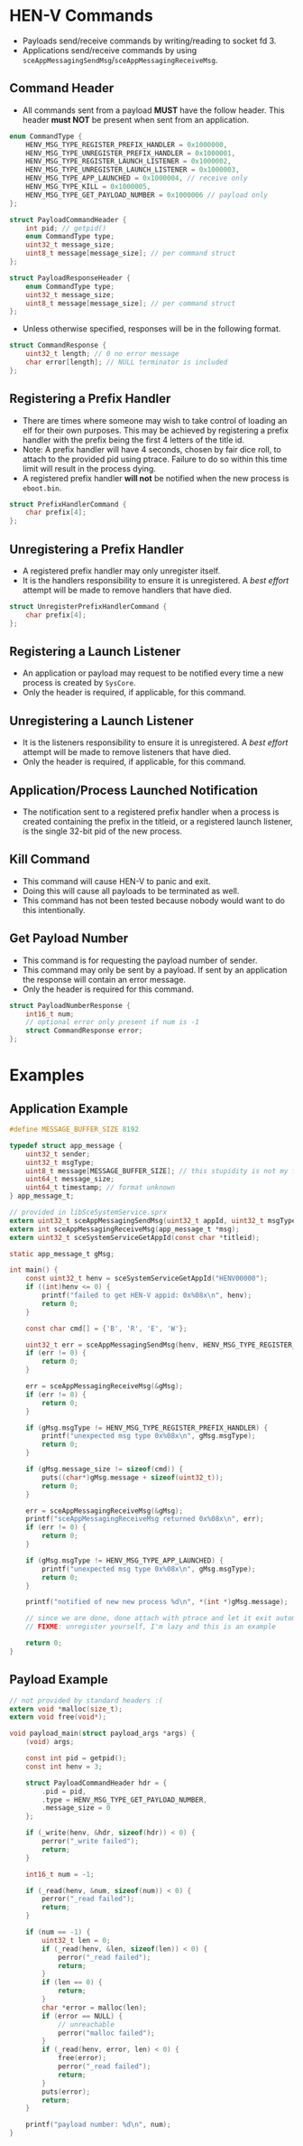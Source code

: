 HEN-V Commands
==============

* Payloads send/receive commands by writing/reading to socket fd 3.
* Applications send/receive commands by using `sceAppMessagingSendMsg`/`sceAppMessagingReceiveMsg`.


Command Header
--------------

* All commands sent from a payload **MUST** have the follow header.
  This header **must NOT** be present when sent from an application.

```c
enum CommandType {
    HENV_MSG_TYPE_REGISTER_PREFIX_HANDLER = 0x1000000,
    HENV_MSG_TYPE_UNREGISTER_PREFIX_HANDLER = 0x1000001,
    HENV_MSG_TYPE_REGISTER_LAUNCH_LISTENER = 0x1000002,
	HENV_MSG_TYPE_UNREGISTER_LAUNCH_LISTENER = 0x1000003,
    HENV_MSG_TYPE_APP_LAUNCHED = 0x1000004, // receive only
    HENV_MSG_TYPE_KILL = 0x1000005,
    HENV_MSG_TYPE_GET_PAYLOAD_NUMBER = 0x1000006 // payload only
};

struct PayloadCommandHeader {
    int pid; // getpid()
    enum CommandType type;
    uint32_t message_size;
    uint8_t message[message_size]; // per command struct
};

struct PayloadResponseHeader {
    enum CommandType type;
    uint32_t message_size;
    uint8_t message[message_size]; // per command struct
};
```

* Unless otherwise specified, responses will be in the following format.

```c
struct CommandResponse {
    uint32_t length; // 0 no error message
    char error[length]; // NULL terminator is included
};
```


Registering a Prefix Handler
----------------------------

* There are times where someone may wish to take control of loading an elf for their own purposes.
  This may be achieved by registering a prefix handler with the prefix being the first 4 letters of
  the title id.
* Note: A prefix handler will have 4 seconds, chosen by fair dice roll, to attach to the provided
  pid using ptrace. Failure to do so within this time limit will result in the process dying.
* A registered prefix handler **will not** be notified when the new process is `eboot.bin`.

```c
struct PrefixHandlerCommand {
    char prefix[4];
};
```


Unregistering a Prefix Handler
------------------------------

* A registered prefix handler may only unregister itself.
* It is the handlers responsibility to ensure it is unregistered.
  A *best effort* attempt will be made to remove handlers that have died.

```c
struct UnregisterPrefixHandlerCommand {
    char prefix[4];
};
```


Registering a Launch Listener
-----------------------------

* An application or payload may request to be notified every time a new process
  is created by `SysCore`.
* Only the header is required, if applicable, for this command.


Unregistering a Launch Listener
-------------------------------

* It is the listeners responsibility to ensure it is unregistered.
  A *best effort* attempt will be made to remove listeners that have died.
* Only the header is required, if applicable, for this command.


Application/Process Launched Notification
-----------------------------------------

* The notification sent to a registered prefix handler when a process is created containing
  the prefix in the titleid, or a registered launch listener, is the single 32-bit pid
  of the new process.


Kill Command
------------

* This command will cause HEN-V to panic and exit.
* Doing this will cause all payloads to be terminated as well.
* This command has not been tested because nobody would want to do this intentionally.


Get Payload Number
------------------

* This command is for requesting the payload number of sender.
* This command may only be sent by a payload. If sent by an application
  the response will contain an error message.
* Only the header is required for this command.

```c
struct PayloadNumberResponse {
    int16_t num;
    // optional error only present if num is -1
    struct CommandResponse error;
};
```



Examples
========


Application Example
-------------------

```c
#define MESSAGE_BUFFER_SIZE 8192

typedef struct app_message {
    uint32_t sender;
    uint32_t msgType;
    uint8_t message[MESSAGE_BUFFER_SIZE]; // this stupidity is not my fault
    uint64_t message_size;
    uint64_t timestamp; // format unknown
} app_message_t;

// provided in libSceSystemService.sprx
extern uint32_t sceAppMessagingSendMsg(uint32_t appId, uint32_t msgType, const void *msg, size_t msgLength, uint32_t flags);
extern int sceAppMessagingReceiveMsg(app_message_t *msg);
extern uint32_t sceSystemServiceGetAppId(const char *titleid);

static app_message_t gMsg;

int main() {
    const uint32_t henv = sceSystemServiceGetAppId("HENV00000");
    if ((int)henv <= 0) {
        printf("failed to get HEN-V appid: 0x%08x\n", henv);
        return 0;
    }

    const char cmd[] = {'B', 'R', 'E', 'W'};

    uint32_t err = sceAppMessagingSendMsg(henv, HENV_MSG_TYPE_REGISTER_PREFIX_HANDLER, &cmd, sizeof(cmd), 0);
    if (err != 0) {
        return 0;
    }

    err = sceAppMessagingReceiveMsg(&gMsg);
    if (err != 0) {
        return 0;
    }

    if (gMsg.msgType != HENV_MSG_TYPE_REGISTER_PREFIX_HANDLER) {
        printf("unexpected msg type 0x%08x\n", gMsg.msgType);
        return 0;
    }

    if (gMsg.message_size != sizeof(cmd)) {
        puts((char*)gMsg.message + sizeof(uint32_t));
        return 0;
    }

    err = sceAppMessagingReceiveMsg(&gMsg);
    printf("sceAppMessagingReceiveMsg returned 0x%08x\n", err);
    if (err != 0) {
        return 0;
    }

    if (gMsg.msgType != HENV_MSG_TYPE_APP_LAUNCHED) {
        printf("unexpected msg type 0x%08x\n", gMsg.msgType);
        return 0;
    }

    printf("notified of new new process %d\n", *(int *)gMsg.message);

    // since we are done, done attach with ptrace and let it exit automatically
    // FIXME: unregister yourself, I'm lazy and this is an example

    return 0;
}
```


Payload Example
-------------------

```c
// not provided by standard headers :(
extern void *malloc(size_t);
extern void free(void*);

void payload_main(struct payload_args *args) {
    (void) args;

    const int pid = getpid();
    const int henv = 3;

    struct PayloadCommandHeader hdr = {
        .pid = pid,
        .type = HENV_MSG_TYPE_GET_PAYLOAD_NUMBER,
        .message_size = 0
    };

    if (_write(henv, &hdr, sizeof(hdr)) < 0) {
        perror("_write failed");
        return;
    }

    int16_t num = -1;

    if (_read(henv, &num, sizeof(num)) < 0) {
        perror("_read failed");
        return;
    }

    if (num == -1) {
        uint32_t len = 0;
        if (_read(henv, &len, sizeof(len)) < 0) {
            perror("_read failed");
            return;
        }
        if (len == 0) {
            return;
        }
        char *error = malloc(len);
        if (error == NULL) {
            // unreachable
            perror("malloc failed");
        }
        if (_read(henv, error, len) < 0) {
            free(error);
            perror("_read failed");
            return;
        }
        puts(error);
        return;
    }

    printf("payload number: %d\n", num);
}
```

